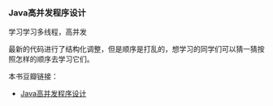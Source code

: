 ### Java高并发程序设计

学习学习多线程，高并发

最新的代码进行了结构化调整，但是顺序是打乱的，想学习的同学们可以猜一猜按照怎样的顺序去学习它们。

本书豆瓣链接：
- [Java高并发程序设计](https://book.douban.com/subject/26663605/)
